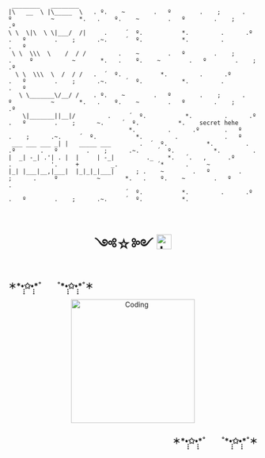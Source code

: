 
```
 ________   ________  
|\   __  \ |\_____  \   . º.    ~        .   º        .    ;      .     º           ~       *.   .    º.    ~        .   º        .    ;          .º          
\ \  \|\  \ \|___/  /|     .     ´  º.           *.         .      .º       .   º        .    ;      .~.     ´  º.           *.         .             .   º       
 \ \  \\\  \    /  / /         .    ~        .   º        .    ;      .     º           ~       *.   .    º.    ~        .   º        .    ;          .º      
  \ \  \\\  \  /  / /   .  ´  º.           *.         .      .º       .   º        .    ;      .~.     ´  º.           *.         .             .   º  
   \ \_______\/__/ /    . º.    ~        .   º        .    ;      .     º           ~       *.   .    º.    ~        .   º        .    ;          .º      
    \|_______||__|/         .     ´  º.           *.         .      .º       .   º        .    ;      ~.     ´  º.           *.    secret hehe
                                  *.         .      .º       .   º        .    ;      .~.     ´  º.           *.         .             .   º 
 ___ ___ ___ _| |   _____ ___        .  ´  º.           *.         .      .º       .   º        .    ;      .~.     ´  º.           *.         .             
|  _| -_| .'| . |  |     | -_|         ._    *.   ´.   ,      .º          .           '.     +         _.           ´*      .     ~
|_| |___|__,|___|  |_|_|_|___|      ; .    ~        .   º        .    ;      .     º           ~       *.   .    º.    ~        .   º        .   
                                 ´  º.           *.         .      .º       .   º        .    ;      .~.     ´  º.           *.
                      
```

<div align="center">
  <h1> ༺☆༻ <img src="assets/hand_wave.gif" alt="hand_wave.gif" width="30"/></h1>
</div>

<div>

   <h3 align="left">＊*•̩̩͙✩•̩̩͙*˚　　˚*•̩̩͙✩•̩̩͙*˚＊</h3>
  
  <div align="center">
    <img alt="Coding" width="250" src="https://i.pinimg.com/564x/f6/de/72/f6de72aab17f714c57be0dcb16ee9e73.jpg">
  </div>
  
  <h3 align="right">＊*•̩̩͙✩•̩̩͙*˚　　˚*•̩̩͙✩•̩̩͙*˚＊</h3>

  
</div>

<!--
**ZER0SEV3N/ZER0SEV3N** is a ✨ _special_ ✨ repository because its `README.md` (this file) appears on your GitHub profile.

Here are some ideas to get you started:

- 🔭 I’m currently working on ...
- 🌱 I’m currently learning ...
- 👯 I’m looking to collaborate on ...
- 🤔 I’m looking for help with ...
- 💬 Ask me about ...
- 📫 How to reach me: ...
- 😄 Pronouns: ...
- ⚡ Fun fact: ...
-->
